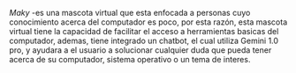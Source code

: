 *Maky* -es una mascota virtual que esta enfocada a personas cuyo conocimiento acerca del computador es poco,
por esta razón, esta mascota virtual tiene la capacidad de facilitar el acceso a herramientas basicas
del computador, ademas, tiene integrado un chatbot, el cual utiliza Gemini 1.0 pro, y ayudara a el 
usuario a solucionar cualquier duda que pueda tener acerca de su computador, sistema operativo o un tema
de interes.

